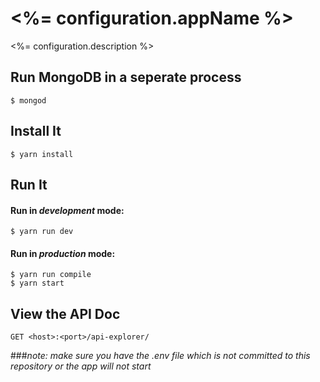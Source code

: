 # <%= configuration.appName %>

<%= configuration.description %>

## Run MongoDB in a seperate process
```
$ mongod
```

## Install It
```
$ yarn install
```

## Run It
#### Run in *development* mode:

```
$ yarn run dev
```

#### Run in *production* mode:

```
$ yarn run compile
$ yarn start
```

## View the API Doc
```
GET <host>:<port>/api-explorer/
```

###*note: make sure you have the .env file which is not committed to this repository or the app will not start*

   
